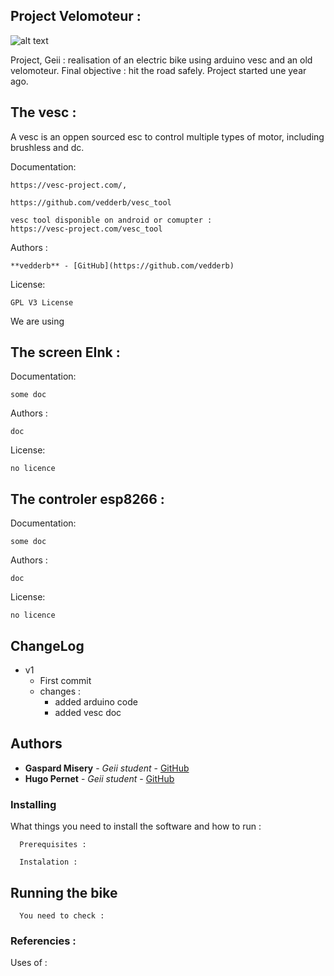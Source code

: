 ## Project Velomoteur :

![alt text](https://github.com/Gaspardctrl/Geii_Project_Velomoteur/pictures/)

Project, Geii : realisation of an electric bike using arduino vesc and an old velomoteur.
Final objective : hit the road safely.
Project started une year ago.

## The vesc :

A vesc is an oppen sourced esc to control multiple types of motor, including brushless and dc.

Documentation:

```
https://vesc-project.com/,

https://github.com/vedderb/vesc_tool

vesc tool disponible on android or comupter :
https://vesc-project.com/vesc_tool
```
Authors :

```
**vedderb** - [GitHub](https://github.com/vedderb)
```
License:

```
GPL V3 License
```
We are using 

## The screen EInk :

Documentation:

```
some doc

```
Authors :

```
doc

```
License:

```
no licence

```

## The controler esp8266 :

Documentation:

```
some doc

```
Authors :

```
doc

```
License:

```
no licence

```

## ChangeLog
* v1
    * First commit
    * changes :
      * added arduino code
      * added vesc doc

## Authors

* **Gaspard Misery** - *Geii student* - [GitHub](https://github.com/GaspardCtrl)
* **Hugo Pernet** - *Geii student* - [GitHub](https://github.com/hpernetGEII)

### Installing

What things you need to install the software and how to run :

```
  Prerequisites : 
```

```
  Instalation : 
```

## Running the bike

```
  You need to check : 
```

### Referencies :

Uses of :

